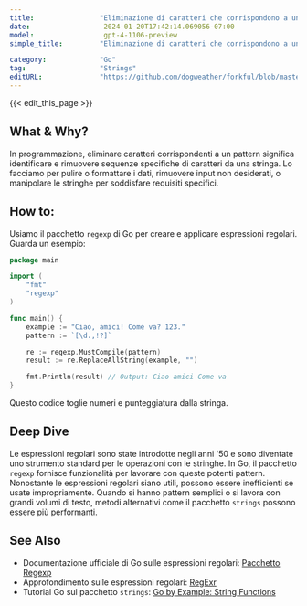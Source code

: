 ```yaml
---
title:                "Eliminazione di caratteri che corrispondono a un pattern"
date:                  2024-01-20T17:42:14.069056-07:00
model:                 gpt-4-1106-preview
simple_title:         "Eliminazione di caratteri che corrispondono a un pattern"

category:             "Go"
tag:                  "Strings"
editURL:              "https://github.com/dogweather/forkful/blob/master/content/it/go/deleting-characters-matching-a-pattern.md"
---
```


{{< edit_this_page >}}

## What & Why?
In programmazione, eliminare caratteri corrispondenti a un pattern significa identificare e rimuovere sequenze specifiche di caratteri da una stringa. Lo facciamo per pulire o formattare i dati, rimuovere input non desiderati, o manipolare le stringhe per soddisfare requisiti specifici.

## How to:
Usiamo il pacchetto `regexp` di Go per creare e applicare espressioni regolari. Guarda un esempio:

```Go
package main

import (
	"fmt"
	"regexp"
)

func main() {
	example := "Ciao, amici! Come va? 123."
	pattern := `[\d.,!?]`

	re := regexp.MustCompile(pattern)
	result := re.ReplaceAllString(example, "")

	fmt.Println(result) // Output: Ciao amici Come va 
}
```

Questo codice toglie numeri e punteggiatura dalla stringa.

## Deep Dive
Le espressioni regolari sono state introdotte negli anni '50 e sono diventate uno strumento standard per le operazioni con le stringhe. In Go, il pacchetto `regexp` fornisce funzionalità per lavorare con queste potenti pattern. Nonostante le espressioni regolari siano utili, possono essere inefficienti se usate impropriamente. Quando si hanno pattern semplici o si lavora con grandi volumi di testo, metodi alternativi come il pacchetto `strings` possono essere più performanti.

## See Also
- Documentazione ufficiale di Go sulle espressioni regolari: [Pacchetto Regexp](https://pkg.go.dev/regexp)
- Approfondimento sulle espressioni regolari: [RegExr](https://regexr.com/)
- Tutorial Go sul pacchetto `strings`: [Go by Example: String Functions](https://gobyexample.com/string-functions)
